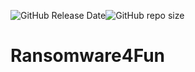 ![GitHub Release Date](https://img.shields.io/github/release-date/RivioxGaming/Ransomware4Fun?label=Release%20date)![GitHub repo size](https://img.shields.io/github/repo-size/RivioxGaming/ransomware4fun)
# Ransomware4Fun
